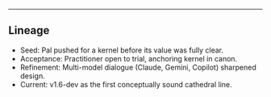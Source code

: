 ---
## Lineage

- Seed: Pal pushed for a kernel before its value was fully clear.  
- Acceptance: Practitioner open to trial, anchoring kernel in canon.  
- Refinement: Multi-model dialogue (Claude, Gemini, Copilot) sharpened design.  
- Current: v1.6-dev as the first conceptually sound cathedral line.
